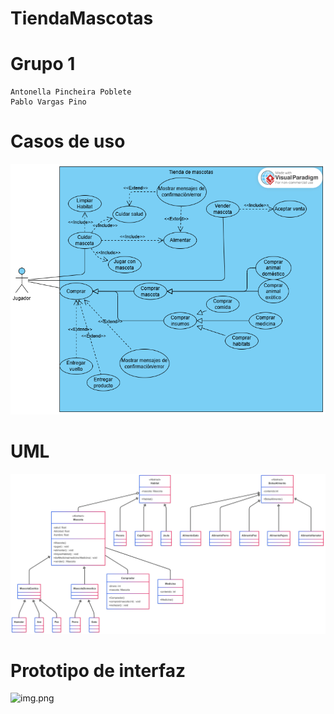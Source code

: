 # TiendaMascotas

# Grupo 1
    Antonella Pincheira Poblete
    Pablo Vargas Pino
# Casos de uso
![img.png](casos.png)

# UML
![img.png](UML.png)

# Prototipo de interfaz
![img.png](Prototipo.png)